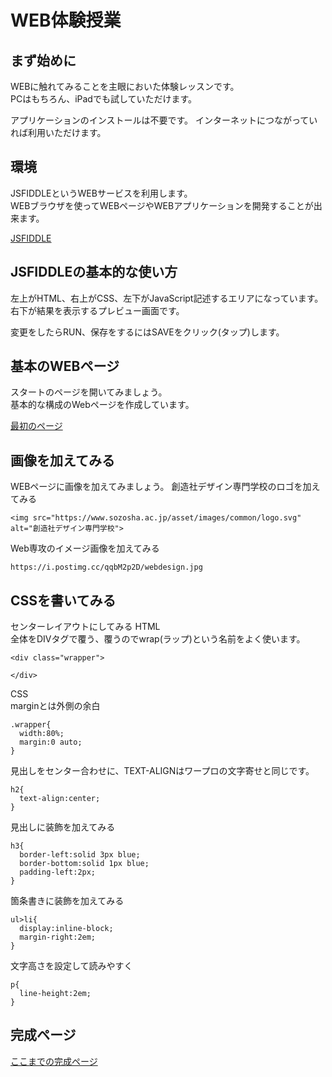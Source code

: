 # WEB体験授業
## まず始めに
WEBに触れてみることを主眼においた体験レッスンです。  
PCはもちろん、iPadでも試していただけます。 

アプリケーションのインストールは不要です。
インターネットにつながっていれば利用いただけます。

## 環境
JSFIDDLEというWEBサービスを利用します。  
WEBブラウザを使ってWEBページやWEBアプリケーションを開発することが出来ます。

[JSFIDDLE](https://jsfiddle.net/)

## JSFIDDLEの基本的な使い方
左上がHTML、右上がCSS、左下がJavaScript記述するエリアになっています。
右下が結果を表示するプレビュー画面です。

変更をしたらRUN、保存をするにはSAVEをクリック(タップ)します。

## 基本のWEBページ
スタートのページを開いてみましょう。  
基本的な構成のWebページを作成しています。

[最初のページ](https://jsfiddle.net/ozhy9e7p/)

## 画像を加えてみる
WEBページに画像を加えてみましょう。
創造社デザイン専門学校のロゴを加えてみる
```
<img src="https://www.sozosha.ac.jp/asset/images/common/logo.svg" alt="創造社デザイン専門学校">
```

Web専攻のイメージ画像を加えてみる
```
https://i.postimg.cc/qqbM2p2D/webdesign.jpg
```

## CSSを書いてみる
センターレイアウトにしてみる
HTML  
全体をDIVタグで覆う、覆うのでwrap(ラップ)という名前をよく使います。
```
<div class="wrapper">

</div>
```
CSS  
marginとは外側の余白
```
.wrapper{
  width:80%;
  margin:0 auto;
}
```
見出しをセンター合わせに、TEXT-ALIGNはワープロの文字寄せと同じです。
```
h2{
  text-align:center;
}
```
見出しに装飾を加えてみる
```
h3{
  border-left:solid 3px blue;
  border-bottom:solid 1px blue;
  padding-left:2px;
}
```
箇条書きに装飾を加えてみる
```
ul>li{
  display:inline-block;
  margin-right:2em;
}
```
文字高さを設定して読みやすく
```
p{
  line-height:2em;
}
```

## 完成ページ
[ここまでの完成ページ](https://jsfiddle.net/xz5re2wj/)